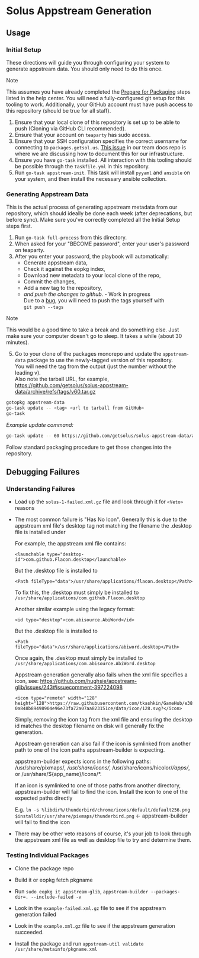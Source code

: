 # Solus Appstream Generation

## Usage
### Initial Setup
These directions will guide you through configuring your system to generate appstream data. You should only need to do this once.
> [!NOTE]
> This assumes you have already completed the [Prepare for Packaging](https://help.getsol.us/docs/packaging/prepare-for-packaging) steps listed in the help center. You will need a fully-configured git setup for this tooling to work.
> Additionally, your GitHub account must have push access to this repository (should be true for all staff).
1. Ensure that your local clone of this repository is set up to be able to push (Cloning via GitHub CLI recommended).
2. Ensure that your account on `teaparty` has sudo access.
3. Ensure that your SSH configuration specifies the correct username for connecting to `packages.getsol.us`. [This issue](https://github.com/getsolus/solus-team-docs/issues/60) in our team docs repo is where we are discussing how to document this for our infrastructure.
3. Ensure you have `go-task` installed. All interaction with this tooling should be possible through the `Taskfile.yml` in this repository.
4. Run `go-task appstream-init`. This task will install `pyyaml` and `ansible` on your system, and then install the necessary ansible collection.
### Generating Appstream Data
This is the actual process of generating appstream metadata from our repository, which should ideally be done each week (after deprecations, but before sync). Make sure you've correctly completed all the Initial Setup steps first. 
1. Run `go-task full-process` from this directory. 
2. When asked for your "BECOME password", enter your user's password on teaparty. 
3. After you enter your password, the playbook will automatically:
    - Generate appstream data,
    - Check it against the eopkg index,
    - Download new metadata to your local clone of the repo,
    - Commit the changes,
    - Add a new tag to the repository,
    - _and push the changes to github._ - Work in progress  
      Due to a [bug](https://github.com/getsolus/solus-appstream-data/issues/6), you will need to push the tags yourself with  
      `git push --tags`
> [!NOTE]
> This would be a good time to take a break and do something else. Just make sure your computer doesn't go to sleep. It takes a while (about 30 minutes).
5. Go to your clone of the packages monorepo and update the `appstream-data` package to use the newly-tagged version of this repository.  
You will need the tag from the output (just the number without the leading v).  
Also note the tarball URL, for example, https://github.com/getsolus/solus-appstream-data/archive/refs/tags/v60.tar.gz

```bash
gotopkg appstream-data
go-task update -- <tag> <url to tarball from GitHub>
go-task
```

_Example update command:_

```bash
go-task update -- 60 https://github.com/getsolus/solus-appstream-data/archive/refs/tags/v60.tar.gz
```

Follow standard packaging procedure to get those changes into the repository.

## Debugging Failures

### Understanding Failures

- Load up the `solus-1-failed.xml.gz` file and look through it for `<Veto>` reasons

- The most common failure is "Has No Icon". Generally this is due to the appstream xml file's desktop tag not matching the filename the .desktop file is installed under

  For example, the appstream xml file contains:

    `<launchable type="desktop-id">com.github.Flacon.desktop</launchable>`

    But the .desktop file is installed to

    `<Path fileType="data">/usr/share/applications/flacon.desktop</Path>`

    To fix this, the .desktop must simply be installed to `/usr/share/applications/com.github.Flacon.desktop`

  Another similar example using the legacy format:

    `<id type="desktop">com.abisource.AbiWord</id>`

    But the .desktop file is installed to

    `<Path fileType="data">/usr/share/applications/abiword.desktop</Path>`

    Once again, the .desktop must simply be installed to `/usr/share/applications/com.abisource.AbiWord.desktop`

  Appstream generation generally also fails when the xml file specifies a icon, see: https://github.com/hughsie/appstream-glib/issues/243#issuecomment-397224098

    `<icon type="remote" width="128" height="128">https://raw.githubusercontent.com/tkashkin/GameHub/e380a848b89498904e96e73fa72a07aa823151ce/data/icon/128.svg?</icon>`

    Simply, removing the icon tag from the xml file and ensuring the desktop id matches the desktop filename on disk will generally fix the generation.

  Appstream generation can also fail if the icon is symlinked from another path to one of the icon paths appstream-builder is expecting.

    appstream-builder expects icons in the following paths: /usr/share/pixmaps/*, /usr/share/icons/*, /usr/share/icons/hicolor/*/apps/*, or /usr/share/${app_name}/icons/*.

    If an icon is symlinked to one of those paths from another directory, appstream-builder will fail to find the icon. Install the icon to one of the expected paths directly

    E.g. `ln -s %libdir%/thunderbird/chrome/icons/default/default256.png $installdir/usr/share/pixmaps/thunderbird.png` <- appstream-builder will fail to find the icon

- There may be other veto reasons of course, it's your job to look through the appstream xml file as well as desktop file to try and determine them.

### Testing Individual Packages

- Clone the package repo

- Build it or eopkg fetch pkgname

- Run `sudo eopkg it appstream-glib`, `appstream-builder --packages-dir=. --include-failed -v`

- Look in the `example-failed.xml.gz` file to see if the appstream generation failed

- Look in the `example.xml.gz` file to see if the appstream generation succeeded.

- Install the package and run `appstream-util validate /usr/share/metainfo/pkgname.xml`
